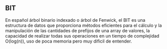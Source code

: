 ## BIT
En español árbol binario indexado o árbol de Fenwick, el BIT es una estructura de datos que proporciona métodos eficientes para el cálculo y la manipulación de las cantidades de prefijos de una array de valores, la capacidad de realizar todas sus operaciones en un tiempo de complejidad O(log(n)), uso de poca memoria pero muy dificil de entender.